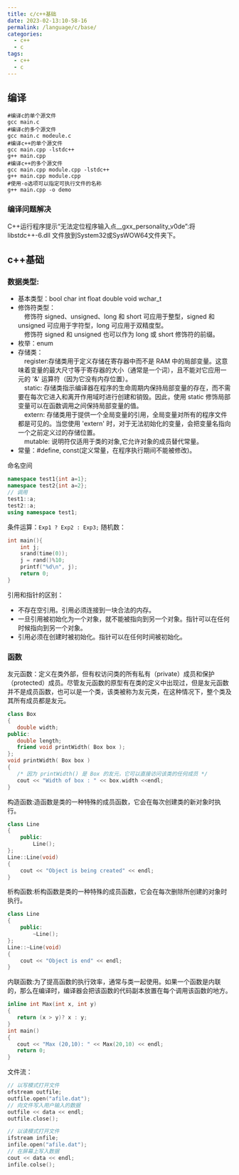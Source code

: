 ```yaml
---
title: c/c++基础
date: 2023-02-13:10-58-16
permalink: /language/c/base/
categories:
  - c++
  - c
tags:
  - c++
  - c
---
```


## 编译
```shell
#编译c的单个源文件
gcc main.c
#编译c的多个源文件
gcc main.c modeule.c
#编译c++的单个源文件
gcc main.cpp -lstdc++
g++ main.cpp
#编译c++的多个源文件
gcc main.cpp module.cpp -lstdc++
g++ main.cpp module.cpp
#使用-o选项可以指定可执行文件的名称
g++ main.cpp -o demo
```
### 编译问题解决
C++运行程序提示“无法定位程序输入点__gxx_personality_v0de”:将 libstdc++-6.dll 文件放到System32或SysWOW64文件夹下。
## c++基础
### 数据类型:
- 基本类型：bool char int float double void wchar_t
- 修饰符类型：  
&emsp;修饰符 signed、unsigned、long 和 short 可应用于整型，signed 和 unsigned 可应用于字符型，long 可应用于双精度型。   
&emsp;修饰符 signed 和 unsigned 也可以作为 long 或 short 修饰符的前缀。
- 枚举：enum
- 存储类：  
&emsp;register:存储类用于定义存储在寄存器中而不是 RAM 中的局部变量。这意味着变量的最大尺寸等于寄存器的大小（通常是一个词），且不能对它应用一元的 '&' 运算符（因为它没有内存位置）。  
&emsp;static: 存储类指示编译器在程序的生命周期内保持局部变量的存在，而不需要在每次它进入和离开作用域时进行创建和销毁。因此，使用 static 修饰局部变量可以在函数调用之间保持局部变量的值。  
&emsp;extern: 存储类用于提供一个全局变量的引用，全局变量对所有的程序文件都是可见的。当您使用 'extern' 时，对于无法初始化的变量，会把变量名指向一个之前定义过的存储位置。  
&emsp;mutable: 说明符仅适用于类的对象,它允许对象的成员替代常量。
- 常量：#define, const(定义常量，在程序执行期间不能被修改)。

命名空间
```cpp
namespace test1{int a=1};
namespace test2{int a=2};
// 调用
test1::a;
test2::a;
using namespace test1;
```
条件运算：`Exp1 ? Exp2 : Exp3;`
随机数：
```cpp
int main(){
    int j;
    srand(time(0));
    j = rand()%10;
    printf("%d\n", j);
    return 0;
}
```
引用和指针的区别：
- 不存在空引用。引用必须连接到一块合法的内存。
- 一旦引用被初始化为一个对象，就不能被指向到另一个对象。指针可以在任何时候指向到另一个对象。
- 引用必须在创建时被初始化。指针可以在任何时间被初始化。

### 函数
友元函数：定义在类外部，但有权访问类的所有私有（private）成员和保护（protected）成员。尽管友元函数的原型有在类的定义中出现过，但是友元函数并不是成员函数，也可以是一个类，该类被称为友元类，在这种情况下，整个类及其所有成员都是友元。
```c++
class Box
{
   double width;
public:
   double length;
   friend void printWidth( Box box );
};
void printWidth( Box box )
{
   /* 因为 printWidth() 是 Box 的友元，它可以直接访问该类的任何成员 */
   cout << "Width of box : " << box.width <<endl;
}
```
构造函数:造函数是类的一种特殊的成员函数，它会在每次创建类的新对象时执行。
```cpp
class Line
{
    public:
        Line();
};
Line::Line(void)
{
    cout << "Object is being created" << endl;
}
```
析构函数:析构函数是类的一种特殊的成员函数，它会在每次删除所创建的对象时执行。
```cpp
class Line
{
    public:
        ~Line();
};
Line::~Line(void)
{
    cout << "Object is end" << endl;
}
```
内联函数:为了提高函数的执行效率，通常与类一起使用。如果一个函数是内联的，那么在编译时，编译器会把该函数的代码副本放置在每个调用该函数的地方。
```cpp
inline int Max(int x, int y)
{
   return (x > y)? x : y;
}
int main()
{
   cout << "Max (20,10): " << Max(20,10) << endl;
   return 0;
}
```
文件流：
```cpp
// 以写模式打开文件
ofstream outfile;
outfile.open("afile.dat");
// 向文件写入用户输入的数据
outfile << data << endl;
outfile.close();

// 以读模式打开文件
ifstream infile; 
infile.open("afile.dat"); 
// 在屏幕上写入数据
cout << data << endl;
infile.colse();
```
